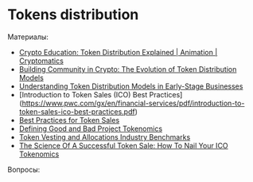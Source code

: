 # Tokens distribution


Материалы:

* [Crypto Education: Token Distribution Explained | Animation | Cryptomatics](https://www.youtube.com/watch?v=C4rQVQBss5c&list=PLv2XcKxyTgDIus9mF_sYDrKD96Meuoduc&index=44)
* [Building Community in Crypto: The Evolution of Token Distribution Models](https://blog.coinlist.co/building-community-in-crypto-the-evolution-of-token-distribution-models/)
* [Understanding Token Distribution Models in Early-Stage Businesses](https://pulse.moonfire.com/understanding-token-distribution-models-in-early-stage-businesses/)
* [Introduction to Token Sales (ICO) Best Practices] (https://www.pwc.com/gx/en/financial-services/pdf/introduction-to-token-sales-ico-best-practices.pdf)
* [Best Practices for Token Sales](https://ftahk.org/system/files/2019-07/FTAHK%20Best%20Practices%20for%20Token%20Sales%20-%20Version%202_0%20-%20October%202018.pdf)
* [Defining Good and Bad Project Tokenomics](https://daolaunch.net/defining-good-and-bad-project-tokenomics/)
* [Token Vesting and Allocations Industry Benchmarks](https://www.liquifi.finance/post/token-vesting-and-allocation-benchmarks)
* [The Science Of A Successful Token Sale: How To Nail Your ICO Tokenomics](https://maxya.mp/the-science-of-a-successful-token-sale-how-to-nail-your-ico-tokenomics)


Вопросы:
